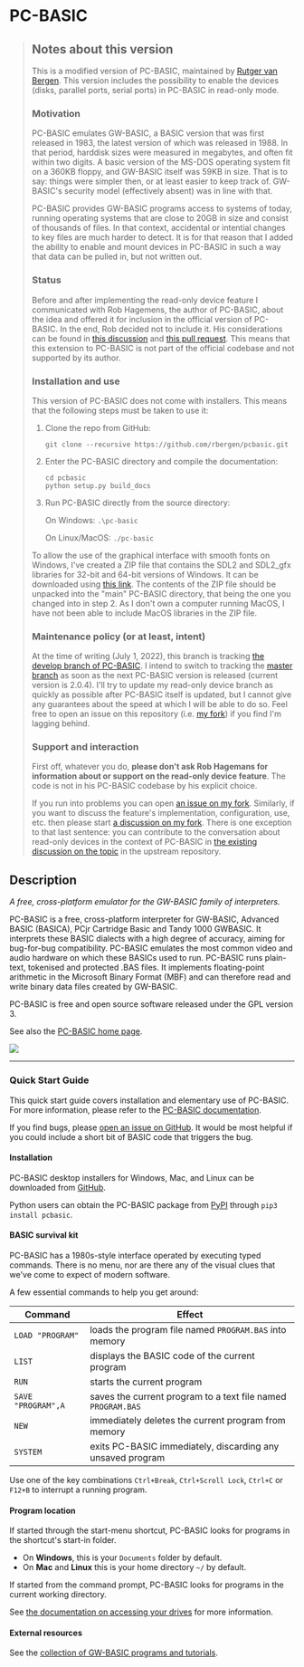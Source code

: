 # PC-BASIC #

> ## Notes about this version ##
>
> This is a modified version of PC-BASIC, maintained by [Rutger van Bergen](https://github.com/rbergen). This version includes the possibility to enable the devices (disks, parallel ports, serial ports) in PC-BASIC in read-only mode. 
>
> ### Motivation ###
>
> PC-BASIC emulates GW-BASIC, a BASIC version that was first released in 1983, the latest version of which was released in 1988. In that period, harddisk sizes were measured in megabytes, and often fit within two digits. A basic version of the MS-DOS operating system fit on a 360KB floppy, and GW-BASIC itself was 59KB in size. That is to say: things were simpler then, or at least easier to keep track of. GW-BASIC's security model (effectively absent) was in line with that.
>
> PC-BASIC provides GW-BASIC programs access to systems of today, running operating systems that are close to 20GB in size and consist of thousands of files. In that context, accidental or intential changes to key files are much harder to detect. It is for that reason that I added the ability to enable and mount devices in PC-BASIC in such a way that data can be pulled in, but not written out.
>
> ### Status ###
>
> Before and after implementing the read-only device feature I communicated with Rob Hagemens, the author of PC-BASIC, about the idea and offered it for inclusion in the official version of PC-BASIC. In the end, Rob decided not to include it. His considerations can be found in [this discussion](https://github.com/robhagemans/pcbasic/discussions/186) and [this pull request](https://github.com/robhagemans/pcbasic/pull/188). This means that this extension to PC-BASIC is not part of the official codebase and not supported by its author.
>
> ### Installation and use ###
>
> This version of PC-BASIC does not come with installers. This means that the following steps must be taken to use it:
>
> 1. Clone the repo from GitHub:
>
>    ```text
>    git clone --recursive https://github.com/rbergen/pcbasic.git
>    ```
>
> 2. Enter the PC-BASIC directory and compile the documentation:
>
>    ```text
>    cd pcbasic
>    python setup.py build_docs
>    ```
>
> 3. Run PC-BASIC directly from the source directory:
>
>    On Windows: `.\pc-basic`
>
>    On Linux/MacOS: `./pc-basic`
>
> To allow the use of the graphical interface with smooth fonts on Windows, I've created a ZIP file that contains the SDL2 and SDL2_gfx libraries for 32-bit and 64-bit versions of Windows. It can be downloaded using [this link](https://rbergen.home.xs4all.nl/pcbasic-libs.zip). The contents of the ZIP file should be unpacked into the "main" PC-BASIC directory, that being the one you changed into in step 2. As I don't own a computer running MacOS, I have not been able to include MacOS libraries in the ZIP file. 
>
> ### Maintenance policy (or at least, intent) ###
>
> At the time of writing (July 1, 2022), this branch is tracking [the develop branch of PC-BASIC](https://github.com/robhagemans/pcbasic/tree/develop). I intend to switch to tracking the [master branch](https://github.com/robhagemans/pcbasic/tree/master) as soon as the next PC-BASIC version is released (current version is 2.0.4). I'll try to update my read-only device branch as quickly as possible after PC-BASIC itself is updated, but I cannot give any guarantees about the speed at which I will be able to do so. Feel free to open an issue on this repository (i.e. [my fork](https://github.com/rbergen/pcbasic)) if you find I'm lagging behind.
>
> ### Support and interaction ###
>
> First off, whatever you do, **please don't ask Rob Hagemans for information about or support on the read-only device feature**. The code is not in his PC-BASIC codebase by his explicit choice.
>
> If you run into problems you can open [an issue on my fork](https://github.com/rbergen/pcbasic/issues). Similarly, if you want to discuss the feature's implementation, configuration, use, etc. then please start [a discussion on my fork](https://github.com/rbergen/pcbasic/discussions). There is one exception to that last sentence: you can contribute to the conversation about read-only devices in the context of PC-BASIC in [the existing discussion on the topic](https://github.com/robhagemans/pcbasic/discussions/186) in the upstream repository.
>  

## Description

_A free, cross-platform emulator for the GW-BASIC family of interpreters._

PC-BASIC is a free, cross-platform interpreter for GW-BASIC, Advanced BASIC (BASICA), PCjr Cartridge Basic and Tandy 1000 GWBASIC.
It interprets these BASIC dialects with a high degree of accuracy, aiming for bug-for-bug compatibility.
PC-BASIC emulates the most common video and audio hardware on which these BASICs used to run.
PC-BASIC runs plain-text, tokenised and protected .BAS files.
It implements floating-point arithmetic in the Microsoft Binary Format (MBF) and can therefore
read and write binary data files created by GW-BASIC.  

PC-BASIC is free and open source software released under the GPL version 3.  

See also the [PC-BASIC home page](http://robhagemans.github.io/pcbasic/).

![](https://robhagemans.github.io/pcbasic/screenshots/pcbasic-2.0.png)

----------

### Quick Start Guide ###

This quick start guide covers installation and elementary use of PC-BASIC. For more information, please refer to the [PC-BASIC documentation](http://pc-basic.org/doc/2.0#).

If you find bugs, please [open an issue on GitHub](https://github.com/robhagemans/pcbasic/issues). It would be most helpful if you could include a short bit of BASIC code that triggers the bug.


#### Installation ####

PC-BASIC desktop installers for Windows, Mac, and Linux can be downloaded from [GitHub](https://github.com/robhagemans/pcbasic/releases).

Python users can obtain the PC-BASIC package from [PyPI](https://pypi.org/project/pcbasic/) through `pip3 install pcbasic`.


#### BASIC survival kit ####
PC-BASIC has a 1980s-style interface operated by executing
typed commands. There is no menu, nor are there any of the visual clues
that we've come to expect of modern software.  

A few essential commands to help you get around:  

| Command               | Effect                                                        |
|-----------------------|---------------------------------------------------------------|
| `LOAD "PROGRAM"`      | loads the program file named `PROGRAM.BAS` into memory        |
| `LIST`                | displays the BASIC code of the current program                |
| `RUN`                 | starts the current program                                    |
| `SAVE "PROGRAM",A`    | saves the current program to a text file named `PROGRAM.BAS`  |
| `NEW`                 | immediately deletes the current program from memory           |
| `SYSTEM`              | exits PC-BASIC immediately, discarding any unsaved program    |

Use one of the key combinations `Ctrl+Break`, `Ctrl+Scroll Lock`, `Ctrl+C` or `F12+B`
to interrupt a running program.  


#### Program location ####
If started through the start-menu shortcut, PC-BASIC looks for programs in the shortcut's start-in folder.

- On **Windows**, this is your `Documents` folder by default.
- On **Mac** and **Linux** this is your home directory `~/` by default.

If started from the command prompt, PC-BASIC looks for programs in the current working directory.

See [the documentation on accessing your drives](http://pc-basic.org/doc/2.0#mounting) for more information.


#### External resources ####
See the [collection of GW-BASIC programs and tutorials](https://github.com/robhagemans/hoard-of-gwbasic).  
